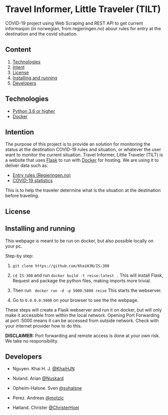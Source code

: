# Travel Informer, Little Traveler (TILT)

COVID-19 project using Web Scraping and REST API to get current informasjon (in norwegian, from regjeringen.no) abour rules for entry at the destination and the covid situation.

## Content

1. [Technologies](https://github.com/KhaiHJN/IS-308#technologies)
2. [Intent](https://github.com/KhaiHJN/IS-308#intent)
3. [License](https://github.com/KhaiHJN/IS-308#license)
4. [Installing and running](https://github.com/KhaiHJN/IS-308#installing-and-running)
5. [Developers](https://github.com/KhaiHJN/IS-308#developers)


## Technologies
+ [Python 3.6 or higher](https://www.python.org/downloads/)
+ [Docker](https://www.docker.com/get-started)

## Intention

The purpose of this project is to provide an solution for monitoring the status at the destination COVID-19 rules and situation, or whatever the user want to monitor the current situation. Travel Informer, Little Traveler (TILT) is a website that uses [Flask](http://flask.pocoo.org/) to run with [Docker](https://www.docker.com/get-started) for hosting. We are using it to deliver data such as:
+ [Entry rules (Regjeringen.no)](https://www.regjeringen.no/no/tema/Koronasituasjonen/id2692388/)
+ [COVID-19 statistics](https://www.worldometers.info/coronavirus/)

This is to help the traveler determine what is the situation at the destination before traveling. 

## License

## Installing and running
This webpage is meant to be run on docker, but also possible locally on your pc. 

Step-by step:

1. ```git clone https://github.com/KhaiHJN/IS-308 ```

2. ```cd IS-308``` and run ```docker build -t reise:latest .``` This will install Flask, Request and package the python files, making imports more trivial.

3. Then run ``` docker run -d -p 5000:5000 reise``` This starts the webserver.

4. Go to ``` 0.0.0.0:5000 ``` on your browser to see the the webpage.

These steps will create a Flask webserver and run it on docker, but will only make it accessible from within the local network. Opening Port Forwarding at port :5000 means it can be accessed from outside network. Check with your internet provider how to do this. 

**DISCLAIMER:** Port forwarding and remote access is done at your own risk. We take no responsibility.

## Developers 

+ Nguyen. Khai H. J. [@KhaiHJN](https://github.com/KhaiHJN)

+ Nuland. Arian [@Nuskard](https://github.com/Nuskard)

+ Opheim-Halsne. Sven [@svhalsne](https://github.com/svhalsne)

+ Perez. Andreas [@motzic](https://github.com/motzic)

+ Høiland. Christer [@ChristerHoei](https://github.com/ChristerHoei)

